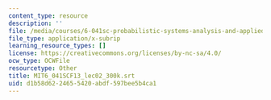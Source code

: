 ```yaml
---
content_type: resource
description: ''
file: /media/courses/6-041sc-probabilistic-systems-analysis-and-applied-probability-fall-2013/d1b58d6224655420abdf597bee5b4ca1_MIT6_041SCF13_lec02_300k.vtt
file_type: application/x-subrip
learning_resource_types: []
license: https://creativecommons.org/licenses/by-nc-sa/4.0/
ocw_type: OCWFile
resourcetype: Other
title: MIT6_041SCF13_lec02_300k.srt
uid: d1b58d62-2465-5420-abdf-597bee5b4ca1
---
```


